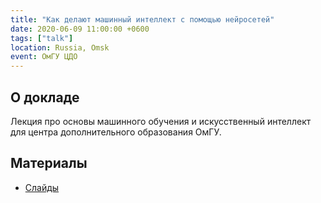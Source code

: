 ```yaml
---
title: "Как делают машинный интеллект с помощью нейросетей"
date: 2020-06-09 11:00:00 +0600
tags: ["talk"]
location: Russia, Omsk
event: ОмГУ ЦДО
---
```


## О докладе

Лекция про основы машинного обучения и искусственный интеллект для центра дополнительного образования ОмГУ.

## Материалы

- [Слайды](https://docs.google.com/presentation/d/e/2PACX-1vRex1JKgCDg5tBE2XKYm1VwX2nfoLOWV4xufd0CtNJzGrMpV3VVhnlBfkEKvoAnquMvlI4M9elC19pB/pub?start=false&loop=false&delayms=3000)
